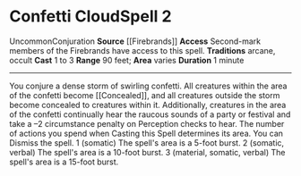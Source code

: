 ﻿---
actions: '[one-action]'
area: varies
bloodline: null
component: null
cost: null
deity: null
domain: null
duration: 1 minute
element: null
heighten: null
heighten_level: '2'
id: '1281'
lesson: null
level: '2'
mystery: null
name: Confetti Cloud
patron_theme: null
range: 90 feet
rarity: Uncommon
requirement: null
saving_throw: null
school: Conjuration
source: '[[DATABASE/source/Firebrands|Firebrands]]'
target: null
tradition:
- Arcane
- Occult
trait:
- '[[DATABASE/trait/Conjuration|Conjuration]]'
- '[[DATABASE/trait/Uncommon|Uncommon]]'
trigger: null
type: Spell

---
# Confetti Cloud<span class="item-type">Spell 2</span>

<span class="trait-uncommon item-trait">Uncommon</span><span class="item-trait">Conjuration</span>
**Source** [[Firebrands]]
**Access** Second-mark members of the Firebrands have access to this spell.
**Traditions** arcane, occult
**Cast** <span class="action-icon">1</span> to <span class="action-icon">3</span> 
**Range** 90 feet; **Area** varies
**Duration** 1 minute

---
You conjure a dense storm of swirling confetti. All creatures within the area of the confetti become [[Concealed]], and all creatures outside the storm become concealed to creatures within it. Additionally, creatures in the area of the confetti continually hear the raucous sounds of a party or festival and take a –2 circumstance penalty on Perception checks to hear. The number of actions you spend when Casting this Spell determines its area. You can Dismiss the spell.
 <span class="action-icon">1</span> (somatic) The spell's area is a 5-foot burst.
 <span class="action-icon">2</span> (somatic, verbal) The spell's area is a 10-foot burst.
 <span class="action-icon">3</span> (material, somatic, verbal) The spell's area is a 15-foot burst.